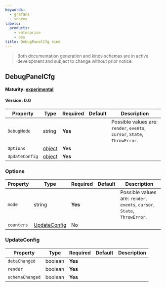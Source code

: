 ```yaml
---
keywords:
  - grafana
  - schema
labels:
  products:
    - enterprise
    - oss
title: DebugPanelCfg kind
---
```


> Both documentation generation and kinds schemas are in active development and subject to change without prior notice.

## DebugPanelCfg

#### Maturity: [experimental](../../../maturity/#experimental)

#### Version: 0.0

| Property       | Type                    | Required | Default | Description                                                               |
| -------------- | ----------------------- | -------- | ------- | ------------------------------------------------------------------------- |
| `DebugMode`    | string                  | **Yes**  |         | Possible values are: `render`, `events`, `cursor`, `State`, `ThrowError`. |
| `Options`      | [object](#options)      | **Yes**  |         |                                                                           |
| `UpdateConfig` | [object](#updateconfig) | **Yes**  |         |                                                                           |

### Options

| Property   | Type                          | Required | Default | Description                                                               |
| ---------- | ----------------------------- | -------- | ------- | ------------------------------------------------------------------------- |
| `mode`     | string                        | **Yes**  |         | Possible values are: `render`, `events`, `cursor`, `State`, `ThrowError`. |
| `counters` | [UpdateConfig](#updateconfig) | No       |         |                                                                           |

### UpdateConfig

| Property        | Type    | Required | Default | Description |
| --------------- | ------- | -------- | ------- | ----------- |
| `dataChanged`   | boolean | **Yes**  |         |             |
| `render`        | boolean | **Yes**  |         |             |
| `schemaChanged` | boolean | **Yes**  |         |             |
